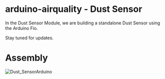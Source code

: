arduino-airquality - Dust Sensor
==================

In the Dust Sensor Module, we are building a standalone Dust Sensor using the Arduino Fio.

Stay tuned for updates.

# Assembly

![Dust_SensorArduino](https://raw.github.com/Trefex/arduino-airquality/master/Module_Dust-Sensor/assembly/Arduino_Fio_Sketch_Fritzing_schem.jpg)



